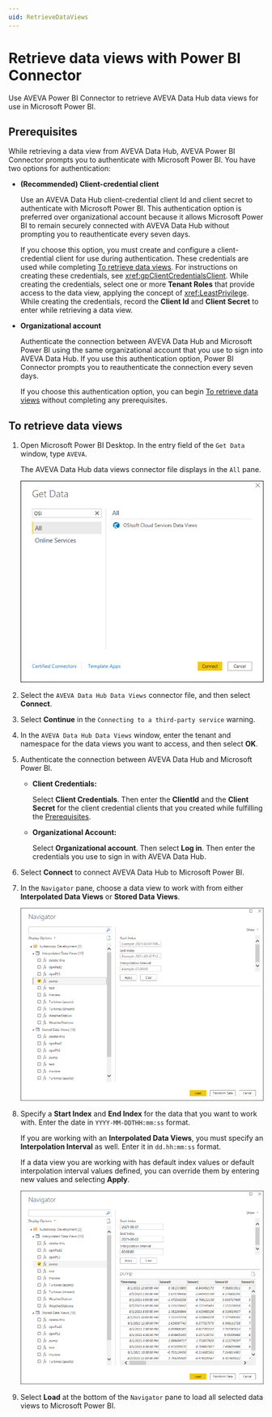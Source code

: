```yaml
---
uid: RetrieveDataViews
---
```


# Retrieve data views with Power BI Connector

Use AVEVA Power BI Connector to retrieve AVEVA Data Hub data views for use in Microsoft Power BI.

## Prerequisites

While retrieving a data view from AVEVA Data Hub, AVEVA Power BI Connector prompts you to authenticate with Microsoft Power BI. You have two options for authentication:

- **(Recommended) Client-credential client**

    Use an AVEVA Data Hub client-credential client Id and client secret to authenticate with Microsoft Power BI. This authentication option is preferred over organizational account because it allows Microsoft Power BI to remain securely connected with AVEVA Data Hub without prompting you to reauthenticate every seven days.

    If you choose this option, you must create and configure a client-credential client for use during authentication. These credentials are used while completing [To retrieve data views](#to-retrieve-data-views). For instructions on creating these credentials, see <xref:gpClientCredentialsClient>. While creating the credentials, select one or more **Tenant Roles** that provide access to the data view, applying the concept of <xref:LeastPrivilege>. While creating the credentials, record the **Client Id** and **Client Secret** to enter while retrieving a data view.

- **Organizational account**

    Authenticate the connection between AVEVA Data Hub and Microsoft Power BI using the same organizational account that you use to sign into AVEVA Data Hub. If you use this authentication option, Power BI Connector prompts you to reauthenticate the connection every seven days.

    If you choose this authentication option, you can begin [To retrieve data views](#to-retrieve-data-views) without completing any prerequisites.

## To retrieve data views

1. Open Microsoft Power BI Desktop. In the entry field of the `Get Data` window, type `AVEVA`.

    The AVEVA Data Hub data views connector file displays in the `All` pane.

   ![Get Data](../../analytics/data-views/_images/get-data.png)

1. Select the `AVEVA Data Hub Data Views` connector file, and then select **Connect**.

1. Select **Continue** in the `Connecting to a third-party service` warning.

1. In the `AVEVA Data Hub Data Views` window, enter the tenant and namespace for the data views you want to access, and then select **OK**.

1. Authenticate the connection between AVEVA Data Hub and Microsoft Power BI.

   - **Client Credentials:**

       Select **Client Credentials**. Then enter the **ClientId** and the **Client Secret** for the client credential clients that you created while fulfilling the [Prerequisites](#prerequisites).

   - **Organizational Account:**

       Select **Organizational account**. Then select **Log in**. Then enter the credentials you use to sign in with AVEVA Data Hub.

1. Select **Connect** to connect AVEVA Data Hub to Microsoft Power BI.

1. In the `Navigator` pane, choose a data view to work with from either **Interpolated Data Views** or **Stored Data Views**.

   ![Select Data Views](../../analytics/data-views/_images/click-data-view-box.png)

1. Specify a **Start Index** and **End Index** for the data that you want to work with. Enter the date in `YYYY-MM-DDTHH:mm:ss` format.

   If you are working with an **Interpolated Data Views**, you must specify an **Interpolation Interval** as well. Enter it in `dd.hh:mm:ss` format.

   If a data view you are working with has default index values or default interpolation interval values defined, you can override them by entering new values and selecting **Apply**.

   ![Specify Data View Values](../../analytics/data-views/_images/specify-values.png)

1. Select **Load** at the bottom of the `Navigator` pane to load all selected data views to Microsoft Power BI.
